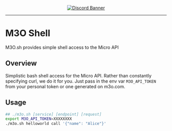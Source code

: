 <p align="center">
	<a href="https://discord.gg/TBR9bRjd6Z">
		<img src="https://discordapp.com/api/guilds/861917584437805127/widget.png?style=banner2" alt="Discord Banner"/>
	</a>
</p>

---

# M3O Shell

M3O.sh provides simple shell access to the Micro API

## Overview

Simplistic bash shell access for the Micro API. Rather than constantly specifying curl, we do it for you. 
Just pass in the env var `M3O_API_TOKEN` from your personal token or one generated on m3o.com.

## Usage

```bash
## ./m3o.sh [service] [endpoint] [request]
export M3O_API_TOKEN=XXXXXXXX
./m3o.sh helloworld call '{"name": "Alice"}'
```
